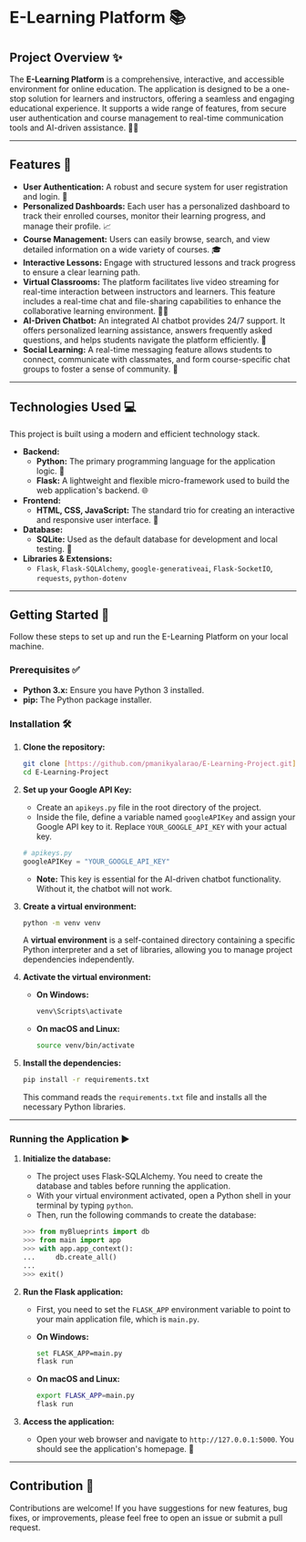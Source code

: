 # E-Learning Platform 📚

## Project Overview ✨

The **E-Learning Platform** is a comprehensive, interactive, and accessible environment for online education. The application is designed to be a one-stop solution for learners and instructors, offering a seamless and engaging educational experience. It supports a wide range of features, from secure user authentication and course management to real-time communication tools and AI-driven assistance. 🧑‍🎓

---

## Features 🚀

* **User Authentication:** A robust and secure system for user registration and login. 🔐
* **Personalized Dashboards:** Each user has a personalized dashboard to track their enrolled courses, monitor their learning progress, and manage their profile. 📈
* **Course Management:** Users can easily browse, search, and view detailed information on a wide variety of courses. 🎓
* **Interactive Lessons:** Engage with structured lessons and track progress to ensure a clear learning path.
* **Virtual Classrooms:** The platform facilitates live video streaming for real-time interaction between instructors and learners. This feature includes a real-time chat and file-sharing capabilities to enhance the collaborative learning environment. 👩‍🏫
* **AI-Driven Chatbot:** An integrated AI chatbot provides 24/7 support. It offers personalized learning assistance, answers frequently asked questions, and helps students navigate the platform efficiently. 🤖
* **Social Learning:** A real-time messaging feature allows students to connect, communicate with classmates, and form course-specific chat groups to foster a sense of community. 💬

---

## Technologies Used 💻

This project is built using a modern and efficient technology stack.

* **Backend:**
    * **Python:** The primary programming language for the application logic. 🐍
    * **Flask:** A lightweight and flexible micro-framework used to build the web application's backend. 🌐
* **Frontend:**
    * **HTML, CSS, JavaScript:** The standard trio for creating an interactive and responsive user interface. 🎨
* **Database:**
    * **SQLite:** Used as the default database for development and local testing. 💾
* **Libraries & Extensions:**
    * `Flask`, `Flask-SQLAlchemy`, `google-generativeai`, `Flask-SocketIO`, `requests`, `python-dotenv`

---

## Getting Started 🚀

Follow these steps to set up and run the E-Learning Platform on your local machine.

### Prerequisites ✅
* **Python 3.x:** Ensure you have Python 3 installed.
* **pip:** The Python package installer.

### Installation 🛠️

1.  **Clone the repository:**
    ```bash
    git clone [https://github.com/pmanikyalarao/E-Learning-Project.git](https://github.com/pmanikyalarao/E-Learning-Project.git)
    cd E-Learning-Project
    ```
2.  **Set up your Google API Key:**
    * Create an `apikeys.py` file in the root directory of the project.
    * Inside the file, define a variable named `googleAPIKey` and assign your Google API key to it. Replace `YOUR_GOOGLE_API_KEY` with your actual key.
    ```python
    # apikeys.py
    googleAPIKey = "YOUR_GOOGLE_API_KEY"
    ```
    * **Note:** This key is essential for the AI-driven chatbot functionality. Without it, the chatbot will not work.

3.  **Create a virtual environment:**
    ```bash
    python -m venv venv
    ```
    A **virtual environment** is a self-contained directory containing a specific Python interpreter and a set of libraries, allowing you to manage project dependencies independently. 

4.  **Activate the virtual environment:**
    * **On Windows:**
        ```bash
        venv\Scripts\activate
        ```
    * **On macOS and Linux:**
        ```bash
        source venv/bin/activate
        ```
5.  **Install the dependencies:**
    ```bash
    pip install -r requirements.txt
    ```
    This command reads the `requirements.txt` file and installs all the necessary Python libraries.

---

### Running the Application ▶️

1.  **Initialize the database:**
    * The project uses Flask-SQLAlchemy. You need to create the database and tables before running the application.
    * With your virtual environment activated, open a Python shell in your terminal by typing `python`.
    * Then, run the following commands to create the database:
    ```python
    >>> from myBlueprints import db
    >>> from main import app
    >>> with app.app_context():
    ...     db.create_all()
    ...
    >>> exit()
    ```

2.  **Run the Flask application:**
    * First, you need to set the `FLASK_APP` environment variable to point to your main application file, which is `main.py`.

    * **On Windows:**
        ```bash
        set FLASK_APP=main.py
        flask run
        ```
    * **On macOS and Linux:**
        ```bash
        export FLASK_APP=main.py
        flask run
        ```
3.  **Access the application:**
    * Open your web browser and navigate to `http://127.0.0.1:5000`. You should see the application's homepage. 🎉

---

## Contribution 🤝

Contributions are welcome! If you have suggestions for new features, bug fixes, or improvements, please feel free to open an issue or submit a pull request.
